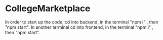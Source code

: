 # CollegeMarketplace
In order to start up the code, cd into backend, in the terminal "npm i" , then "npm start". In another terminal cd into frontend, in the terminal "npm i" , then "npm start".
